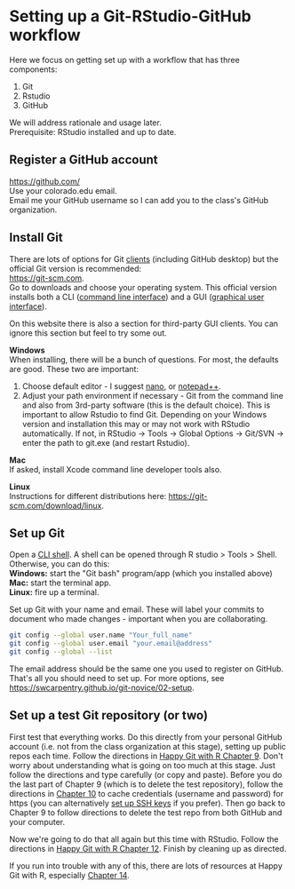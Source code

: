 # Setting up a Git-RStudio-GitHub workflow
Here we focus on getting set up with a workflow that has three components:
1. Git
2. Rstudio
3. GitHub

We will address rationale and usage later.\
Prerequisite: RStudio installed and up to date.

## Register a GitHub account
https://github.com/ \
Use your colorado.edu email.\
Email me your GitHub username so I can add you to the class's GitHub organization.

## Install Git
There are lots of options for Git [clients](https://en.wikipedia.org/wiki/Client_(computing)) (including GitHub desktop) but the official Git version is recommended:\
https://git-scm.com. \
Go to downloads and choose your operating system. This official version installs both a CLI ([command line interface](https://en.wikipedia.org/wiki/Command-line_interface)) and a GUI ([graphical user interface](https://en.wikipedia.org/wiki/Graphical_user_interface)).

On this website there is also a section for third-party GUI clients. You can ignore this section but feel to try some out.

**Windows**\
When installing, there will be a bunch of questions. For most, the defaults are good. These two are important:
1) Choose default editor - I suggest [nano](https://www.nano-editor.org/), or [notepad++](https://notepad-plus-plus.org/).
2) Adjust your path environment if necessary - Git from the command line and also from 3rd-party software (this is the default choice). This is important to allow Rstudio to find Git. Depending on your Windows version and installation this may or may not work with RStudio automatically. If not, in RStudio -> Tools -> Global Options -> Git/SVN -> enter the path to git.exe (and restart Rstudio).

**Mac**\
If asked, install Xcode command line developer tools also.

**Linux**\
Instructions for different distributions here:
https://git-scm.com/download/linux.

## Set up Git
Open a [CLI shell](https://en.wikipedia.org/wiki/Shell_(computing)). A shell can be opened through R studio > Tools > Shell.\
Otherwise, you can do this:\
**Windows:** start the "Git bash" program/app (which you installed above)\
**Mac:** start the terminal app.\
**Linux:** fire up a terminal.

Set up Git with your name and email. These will label your commits to document who made changes - important when you are collaborating.
```bash
git config --global user.name "Your_full_name"
git config --global user.email "your.email@address"
git config --global --list
```
The email address should be the same one you used to register on GitHub. That's all you should need to set up. For more options, see
https://swcarpentry.github.io/git-novice/02-setup.

## Set up a test Git repository (or two)

First test that everything works. Do this directly from your personal GitHub account (i.e. not from the class organization at this stage), setting up public repos each time. Follow the directions in [Happy Git with R Chapter 9](http://happygitwithr.com/push-pull-github.html). Don't worry about understanding what is going on too much at this stage. Just follow the directions and type carefully (or copy and paste). Before you do the last part of Chapter 9 (which is to delete the test repository), follow the directions in [Chapter 10](http://happygitwithr.com/credential-caching.html) to cache credentials (username and password) for https (you can alternatively [set up SSH keys](https://happygitwithr.com/ssh-keys.html) if you prefer). Then go back to Chapter 9 to follow directions to delete the test repo from both GitHub and your computer.

Now we're going to do that all again but this time with RStudio. Follow the directions in [Happy Git with R Chapter 12](http://happygitwithr.com/rstudio-git-github.html). Finish by cleaning up as directed.

If you run into trouble with any of this, there are lots of resources at Happy Git with R, especially [Chapter 14](http://happygitwithr.com/troubleshooting.html).
